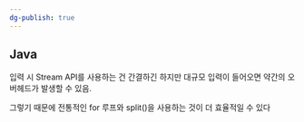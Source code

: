 ```yaml
---
dg-publish: true
---
```

## Java

입력 시 Stream API를 사용하는 건 간결하긴 하지만 대규모 입력이 들어오면 약간의 오버헤드가 발생할 수 있음.

그렇기 때문에 전통적인 for 루프와 split()을 사용하는 것이 더 효율적일 수 있다